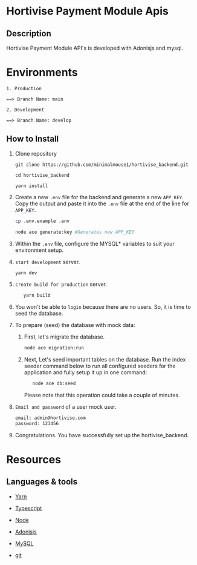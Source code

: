 # Hortivise Payment Module Apis

## Description

Hortivise Payment Module API's is developed with Adonisjs and mysql.

# Environments

```
1. Production

==> Branch Name: main

2. Development

==> Branch Name: develop
```

## How to Install

1. Clone repository

   ```
   git clone https://github.com/minimalmouse1/hortivise_backend.git

   cd hortivise_backend

   yarn install
   ```

2. Create a new `.env` file for the backend and generate a new `APP_KEY`. Copy the output and paste it into the `.env` file at the end of the line for `APP_KEY`.

   ```bash
   cp .env.example .env

   node ace generate:key #Generates new APP_KEY
   ```

3. Within the `.env` file, configure the MYSQL\* variables to suit your environment setup.

4. `start development` server.

   ```bash
   yarn dev
   ```

5. `create build for production` server.

   ```bash
      yarn build
   ```

6. You won't be able to `login` because there are no users. So, it is time to seed the database.

7. To prepare (seed) the database with mock data:

   1. First, let's migrate the database.

      ```bash
      node ace migration:run
      ```

   2. Next, Let's seed important tables on the database. Run the index seeder command below to run all configured seeders for the application and fully setup it up in one command:

      ```bash
         node ace db:seed
      ```

      Please note that this operation could take a couple of minutes.

8. `Email and password` of a user mock user.

   ```bash
   email: admin@hortivise.com
   password: 123456
   ```

9. Congratulations. You have successfully set up the hortivise_backend.

# Resources

## Languages & tools

- [Yarn](https://yarnpkg.com/)

- [Typescript](https://www.typescriptlang.org/)

- [Node](http://nodejs.org/)

- [Adonisjs](https://adonisjs.com/)

- [MySQL](https://www.mysql.com/)

- [git](https://git-scm.com/)
